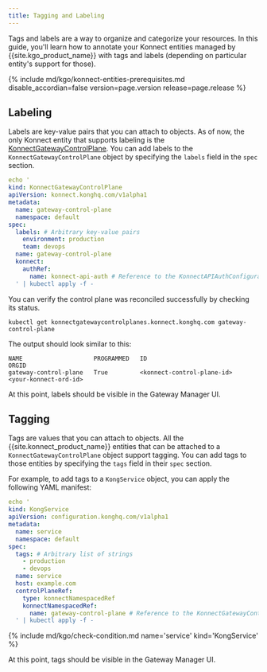 ```yaml
---
title: Tagging and Labeling
---
```


Tags and labels are a way to organize and categorize your resources. In this guide, you'll learn how to annotate your
Konnect entities managed by {{site.kgo_product_name}} with tags and labels (depending on particular entity's support for
those).

{% include md/kgo/konnect-entities-prerequisites.md disable_accordian=false version=page.version release=page.release %}

## Labeling

Labels are key-value pairs that you can attach to objects. As of now, the only Konnect entity that supports labeling is
the [KonnectGatewayControlPlane](/gateway-operator/guides/konnect-entities/gatewaycontrolplane). You can add labels to
the `KonnectGatewayControlPlane` object by specifying the `labels` field in the `spec` section.

```yaml
echo '
kind: KonnectGatewayControlPlane
apiVersion: konnect.konghq.com/v1alpha1
metadata:
  name: gateway-control-plane
  namespace: default
spec:
  labels: # Arbitrary key-value pairs
    environment: production
    team: devops
  name: gateway-control-plane
  konnect:
    authRef:
      name: konnect-api-auth # Reference to the KonnectAPIAuthConfiguration object
  ' | kubectl apply -f -
```

You can verify the control plane was reconciled successfully by checking its status.

```shell
kubectl get konnectgatewaycontrolplanes.konnect.konghq.com gateway-control-plane
```

The output should look similar to this:

```console
NAME                    PROGRAMMED   ID                                     ORGID
gateway-control-plane   True         <konnect-control-plane-id>             <your-konnect-ord-id>
```

At this point, labels should be visible in the Gateway Manager UI.

## Tagging

Tags are values that you can attach to objects. All the {{site.konnect_product_name}} entities that can be attached to a
`KonnectGatewayControlPlane` object support tagging. You can add tags to those entities by specifying the `tags` field
in their `spec` section.

For example, to add tags to a `KongService` object, you can apply the following YAML manifest:

```yaml
echo '
kind: KongService
apiVersion: configuration.konghq.com/v1alpha1
metadata:
  name: service
  namespace: default
spec:
  tags: # Arbitrary list of strings
    - production
    - devops
  name: service
  host: example.com
  controlPlaneRef:
    type: konnectNamespacedRef
    konnectNamespacedRef:
      name: gateway-control-plane # Reference to the KonnectGatewayControlPlane object
  ' | kubectl apply -f -
```

{% include md/kgo/check-condition.md name='service' kind='KongService' %}

At this point, tags should be visible in the Gateway Manager UI.
